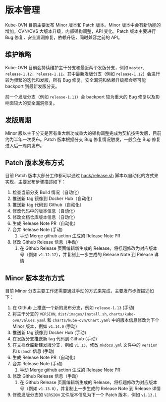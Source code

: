 # 版本管理

Kube-OVN 目前主要发布 Minor 版本和 Patch 版本。Minor 版本中会有新功能的增加，OVN/OVS 大版本升级，内部架构调整，API 变化。Patch 版本主要进行 Bug 修复，安全漏洞修复，依赖升级，同时兼容之前的 API。

## 维护策略

Kube-OVN 目前会持续维护主干分支和最近两个发版分支，例如 `master`, `release-1.12`，`release-1.11`。其中最新发版分支（例如 `release-1.12`）会进行较为频繁的迭代和发版，所有 Bug 修复，安全漏洞和依赖升级都会尽可能 backport 到最新发版分支。

前一个发版分支（例如 `release-1.11`）会 backport 较为重大的 Bug 修复以及影响面较大的安全漏洞修复。

## 发版周期

Minor 版以主干分支是否有重大新功或重大的架构调整完成为契机按需发版，目前约为半年一次发布。Patch 版本根据分支 Bug 修复情况触发，一般会在 Bug 修复进入后一周内发布。

## Patch 版本发布方式

目前 Patch 版本大部分工作都可以通过 [hack/release.sh](https://github.com/kubeovn/kube-ovn/blob/release-1.12/hack/release.sh) 脚本以自动化的方式来实现，主要发布步骤描述如下：

1. 检查当前分支 Build 情况（自动化）
2. 推送新 tag 镜像到 Docker Hub（自动化）
3. 推送新 tag 代码到 Github（自动化）
4. 修改代码中的版本信息（自动化）
5. 修改文档仓库版本信息（自动化）
6. 生成 Release Note PR（自动化）
7. 合并 Release Note (手动)
   1. 手动 Merge github action 生成的 Release Note PR
8. 修改 Github Release 信息（手动）
   1. 在 Github Release 页面编辑新生成的 Release，将标题修改为对应版本号（例如 `v1.12.12`），并复制上一步生成的 Release Note 到 Release 详情

## Minor 版本发布方式

目前 Minor 分支主要工作还需要通过手动的方式来完成，主要发布步骤描述如下：

1. 在 Github 上推送一个新的发布分支，例如 `release-1.13` (手动)
2. 将主干分支的 `VERSION`, `dist/images/install.sh`, `charts/kube-ovn/values.yaml` 和 `charts/kube-ovn/Chart.yaml` 中的版本信息修改为下个 Minor 版本，例如 `v1.14.0` (手动)
3. 推送新 tag 镜像到 Docker Hub (手动)
4. 在发版分支推送新 tag 代码到 Github (手动)
5. 在文档仓库新建发版分支，例如 `v1.13`，修改 `mkdocs.yml` 文件中的 `version` 和 `branch` 信息 (手动)
6. 生成 Release Note PR（自动化）
7. 合并 Release Note (手动)
   1. 手动 Merge github action 生成的 Release Note PR
8. 修改 Github Release 信息（手动）
   1. 在 Github Release 页面编辑新生成的 Release，将标题修改为对应版本号（例如 `v1.13.0`），并复制上一步生成的 Release Note 到 Release 详情
9. 修改发版分支的 `VERSION` 文件版本信息为下一个 Patch 版本，例如 `v1.13.1`
